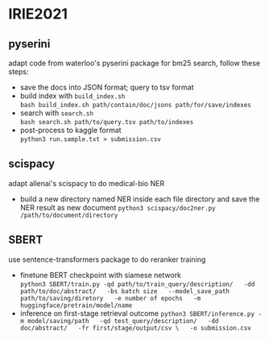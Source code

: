 # IRIE2021
## pyserini
adapt code from waterloo's pyserini package for bm25 search, follow these steps:  
- save the docs into JSON format; query to tsv format  
- build index with `build_index.sh`  
`bash build_index.sh path/contain/doc/jsons path/for/save/indexes`  
- search with `search.sh`  
`bash search.sh path/to/query.tsv path/to/indexes`  
- post-process to kaggle format  
`python3 run.sample.txt > submission.csv`

## scispacy
adapt allenai's scispacy to do medical-bio NER
- build a new directory named NER inside each file directory and save the NER result as new document 
`python3 scispacy/doc2ner.py /path/to/document/directory`

## SBERT 
use sentence-transformers package to do reranker training  
- finetune BERT checkpoint with siamese network  
`python3 SBERT/train.py -qd path/to/train_query/description/  
                        -dd path/to/doc/abstract/  
                        -bs batch size  
                        --model_save_path path/to/saving/diretory  
                        -e number of epochs  
                        -m huggingface/pretrain/model/name`  
- inference on first-stage retrieval outcome
`python3 SBERT/inference.py -m model/saving/path  
                            -qd test_query/description/  
                            -dd doc/abstract/  
                            -fr first/stage/output/csv \  
                            -o submission.csv` 
